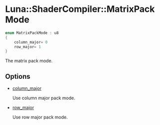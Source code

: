 # Luna::ShaderCompiler::MatrixPackMode

```c++
enum MatrixPackMode : u8
{
    column_major= 0
    row_major= 1
}
```

The matrix pack mode. 

## Options
* [column_major](group___shader_compiler_1gga5664501f890659bca1cece4835bda8f8a8c23f260f0ec1479d3bfaf3a1305a347.md)

    Use column major pack mode. 

* [row_major](group___shader_compiler_1gga5664501f890659bca1cece4835bda8f8a641fabb8e5e7d1d0333e2c9c384f959c.md)

    Use row major pack mode. 

